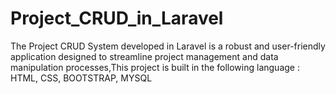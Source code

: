 # Project_CRUD_in_Laravel
The Project CRUD System developed in Laravel is a robust and user-friendly application designed to streamline project management and data manipulation processes,This project is built in the following language : HTML, CSS, BOOTSTRAP, MYSQL
